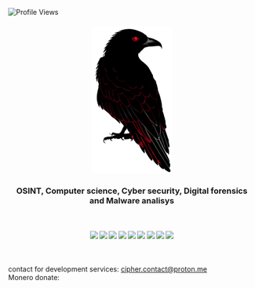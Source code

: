 ![Profile Views](https://komarev.com/ghpvc/?username=cipher0xdev&color=red)

<h4 align="center"><img height="300em" src="logo.png"/></h4>
<h3 align="center">OSINT, Computer science, Cyber security, Digital forensics and Malware analisys</h3>
<br>

<h4 align="center">
  <img src="https://readme-components.vercel.app/api?component=logo&logo=c&text=false&fill=black&textfill=red&">
  <img src="https://readme-components.vercel.app/api?component=logo&logo=cplusplus&text=false&fill=black&textfill=red&">
  <img src="https://readme-components.vercel.app/api?component=logo&logo=powershell&text=false&fill=black&textfill=red&"> 
  <img src="https://readme-components.vercel.app/api?component=logo&logo=webassembly&text=false&fill=black&textfill=red&">
  <img src="https://readme-components.vercel.app/api?component=logo&logo=neovim&text=false&fill=black&textfill=red&">
  <img src="https://readme-components.vercel.app/api?component=logo&logo=qt&text=false&fill=black&textfill=red&">
  <img src="https://readme-components.vercel.app/api?component=logo&logo=blender&text=false&fill=black&textfill=red&">
  <img src="https://readme-components.vercel.app/api?component=logo&logo=linux&text=false&fill=black&textfill=red&">
  <img src="https://readme-components.vercel.app/api?component=logo&logo=archlinux&text=false&fill=black&textfill=red&">  
</h4>
<br>

contact for development services: cipher.contact@proton.me
<br>
Monero donate:
